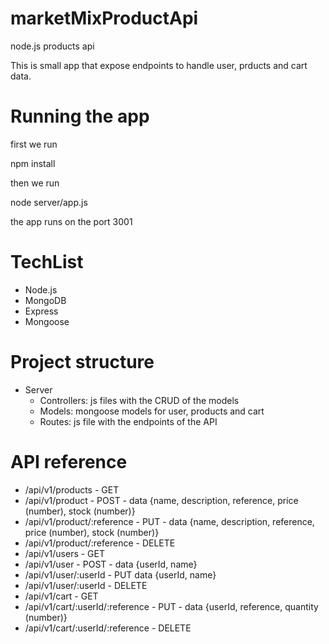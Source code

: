 # marketMixProductApi
node.js products api

This is small app that expose endpoints to handle user, prducts and cart data.

# Running the app

first we run 

npm install

then we run

node server/app.js


the app runs on the port 3001

# TechList
- Node.js
- MongoDB
- Express
- Mongoose

# Project structure

- Server
  - Controllers: js files with the CRUD of the models
  - Models: mongoose models for user, products and cart
  - Routes: js file with the endpoints of the  API
  
  
 # API reference
 
- /api/v1/products - GET
- /api/v1/product - POST - data {name, description, reference, price (number), stock (number)}
- /api/v1/product/:reference - PUT - data {name, description, reference, price (number), stock (number)}
- /api/v1/product/:reference - DELETE
- /api/v1/users - GET
- /api/v1/user - POST - data {userId, name}
- /api/v1/user/:userId - PUT data {userId, name}
- /api/v1/user/:userId - DELETE
- /api/v1/cart - GET
- /api/v1/cart/:userId/:reference - PUT - data {userId, reference, quantity (number)}
- /api/v1/cart/:userId/:reference - DELETE
